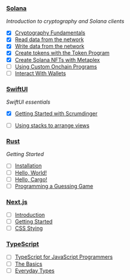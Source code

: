 ### [Solana](https://www.soldev.app/course)

*Introduction to cryptography and Solana clients*
- [x] [Cryptography Fundamentals](https://www.soldev.app/course/intro-to-cryptography)
- [x] [Read data from the network](https://www.soldev.app/course/intro-to-reading-data)
- [x] [Write data from the network](https://www.soldev.app/course/intro-to-writing-data)
- [x] [Create tokens with the Token Program](https://www.soldev.app/course/token-program)
- [x] [Create Solana NFTs with Metaplex](https://www.soldev.app/course/nfts-with-metaplex)
- [ ] [Using Custom Onchain Programs](https://www.soldev.app/course/intro-to-custom-on-chain-programs)
- [ ] [Interact With Wallets](https://www.soldev.app/course/interact-with-wallets)

### [SwiftUI](https://developer.apple.com/tutorials/app-dev-training)

*SwiftUI essentials*
- [x] [Getting Started with Scrumdinger](https://developer.apple.com/tutorials/app-dev-training/getting-started-with-scrumdinger)
- [ ] [Using stacks to arrange views](https://developer.apple.com/tutorials/app-dev-training/using-stacks-to-arrange-views)


### [Rust](https://rust-book.cs.brown.edu)

*Getting Started*
- [ ] [Installation](https://rust-book.cs.brown.edu/ch01-01-installation.html)
- [ ] [Hello, World!](https://rust-book.cs.brown.edu/ch01-02-hello-world.html)
- [ ] [Hello, Cargo!](https://rust-book.cs.brown.edu/ch01-03-hello-cargo.html)
- [ ] [Programming a Guessing Game](https://rust-book.cs.brown.edu/ch02-00-guessing-game-tutorial.html)

### [Next.js](https://nextjs.org/learn)

- [ ] [Introduction](https://nextjs.org/learn/dashboard-app)
- [ ] [Getting Started](https://nextjs.org/learn/dashboard-app/getting-started)
- [ ] [CSS Stying](https://nextjs.org/learn/dashboard-app/css-styling)

### [TypeScript](https://www.typescriptlang.org/docs/handbook)

- [ ] [TypeScript for JavaScript Programmers](https://www.typescriptlang.org/docs/handbook/intro.html)
- [ ] [The Basics](https://www.typescriptlang.org/docs/handbook/2/basic-types.html)
- [ ] [Everyday Types](https://www.typescriptlang.org/docs/handbook/2/everyday-types.html)
